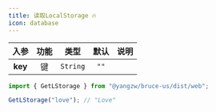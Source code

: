```yaml
---
title: 读取LocalStorage 🔥
icon: database
---
```


入参|功能|类型|默认|说明
:-:|:-:|:-:|:-:|-
**key**|键|`String`|`""`

```js
import { GetLStorage } from "@yangzw/bruce-us/dist/web";

GetLStorage("love"); // "Love"
```